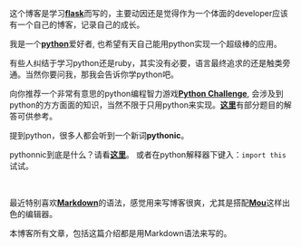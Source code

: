 这个博客是学习[**flask**](http://flask.pocoo.org/ "a python microframework")而写的，主要动因还是觉得作为一个体面的developer应该有一个自己的博客，记录自己的成长。

我是一个[**python**](http://www.python.org "hello, python")爱好者, 也希望有天自己能用python实现一个超级棒的应用。

有些人纠结于学习python还是ruby，其实没有必要，语言最终追求的还是触类旁通。当然你要问我，那我会告诉你学python吧。

向你推荐一个非常有意思的python编程智力游戏[**Python Challenge**](http://www.pythonchallenge.com/ "The first programming riddle on the net"), 会涉及到python的方方面面的知识，当然不限于只用python来实现。[**这里**](https://github.com/killera/python-challenge-solution "KillerA")有部分题目的解答可供参考。

提到python，很多人都会听到一个新词**pythonic**。

pythonnic到底是什么？请看[**这里**](http://blog.startifact.com/posts/older/what-is-pythonic.html "What is pythonic?")。
或者在python解释器下键入：`import this` 试试。

 <br />

最近特别喜欢[**Markdown**](http://wowubuntu.com/markdown/ "Markdown 语法说明 (简体中文版)")的语法，感觉用来写博客很爽，尤其是搭配[**Mou**](http://mouapp.com/ "Mou The missing Markdown editor for web developers")这样出色的编辑器。

本博客所有文章，包括这篇介绍都是用Markdown语法来写的。


